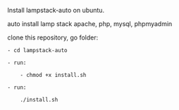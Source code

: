 Install lampstack-auto on ubuntu.

auto install lamp stack apache, php, mysql, phpmyadmin

clone this repository, go folder:

	- cd lampstack-auto
	
	- run:
	
		- chmod +x install.sh
	
	- run:
	
		./install.sh
